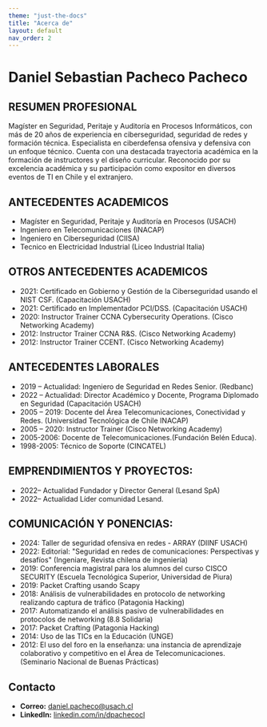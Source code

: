 ```yaml
---
theme: "just-the-docs"
title: "Acerca de"
layout: default
nav_order: 2
---
```

# **Daniel Sebastian Pacheco Pacheco**

## RESUMEN PROFESIONAL
Magíster en Seguridad, Peritaje y Auditoría en Procesos Informáticos, con más de 20 años de experiencia en ciberseguridad, seguridad de redes y formación técnica. Especialista en ciberdefensa ofensiva y defensiva con un enfoque técnico. Cuenta con una destacada trayectoria académica en la formación de instructores y el diseño curricular. Reconocido por su excelencia académica y su participación como expositor en diversos eventos de TI en Chile y el extranjero.

## ANTECEDENTES ACADEMICOS
* Magíster en Seguridad, Peritaje y Auditoría en Procesos (USACH)  
* Ingeniero en Telecomunicaciones (INACAP)  
* Ingeniero en Ciberseguridad (CIISA)
* Tecnico en Electricidad Industrial (Liceo Industrial Italia)

## OTROS ANTECEDENTES ACADEMICOS
* 2021:  Certificado en Gobierno y Gestión de la Ciberseguridad usando el NIST CSF. (Capacitación USACH)
* 2021:  Certificado en Implementador PCI/DSS. (Capacitación USACH)
* 2020:  Instructor Trainer CCNA Cybersecurity Operations. (Cisco Networking Academy)
* 2012:  Instructor Trainer CCNA R&S. (Cisco Networking Academy)
* 2012:  Instructor Trainer CCENT. (Cisco Networking Academy)

## ANTECEDENTES LABORALES
* 2019 – Actualidad:  Ingeniero de Seguridad en Redes Senior. (Redbanc)
* 2022 – Actualidad:  Director Académico y Docente, Programa Diplomado en Seguridad (Capacitación USACH)
* 2005 – 2019:  Docente del Área Telecomunicaciones, Conectividad y Redes. (Universidad Tecnológica de Chile INACAP)
* 2005 – 2020: Instructor Trainer (Cisco Networking Academy)
* 2005-2006:  Docente de Telecomunicaciones.(Fundación Belén Educa).
* 1998-2005:  Técnico de Soporte (CINCATEL)

## EMPRENDIMIENTOS Y PROYECTOS:
* 2022– Actualidad			Fundador y Director General (Lesand SpA)
* 2022– Actualidad  Líder comunidad Lesand.

## COMUNICACIÓN Y PONENCIAS:
* 2024:  Taller de seguridad ofensiva en redes - ARRAY (DIINF USACH)
* 2022:  Editorial: "Seguridad en redes de comunicaciones: Perspectivas y desafíos" (Ingeniare, Revista chilena de ingeniería)
* 2019:  Conferencia magistral para los alumnos del curso CISCO SECURITY (Escuela Tecnológica Superior, Universidad de Piura)
* 2019:  Packet Crafting usando Scapy
* 2018:  Análisis de vulnerabilidades en protocolo de networking realizando captura de tráfico (Patagonia Hacking)
* 2017:  Automatizando el análisis pasivo de vulnerabilidades en protocolos de networking (8.8 Solidaria)
* 2017:  Packet Crafting (Patagonia Hacking)
* 2014:  Uso de las TICs en la Educación (UNGE)
* 2012:  El uso del foro en la enseñanza: una instancia de aprendizaje colaborativo y competitivo en el Área de Telecomunicaciones. (Seminario Nacional de Buenas Prácticas)

## Contacto
- **Correo:** [daniel.pacheco@usach.cl](mailto:daniel.pacheco@usach.cl)
- **LinkedIn:** [linkedin.com/in/dpachecocl](https://www.linkedin.com/in/dpachecocl)
